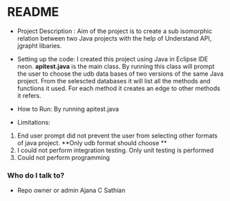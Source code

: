 # README #

* Project Description
    : Aim of the project is to create a sub isomorphic relation between two Java projects with the help of Understand API, jgrapht libaries. 
      
* Setting up the code:
 I created this project using Java in Eclipse IDE neon. **apitest.java** is the main class. By running this class will prompt the user to choose the udb data bases of two versions of the same Java project. From the selescted databases it will list all the methods and functions it used. For each method it creates an edge to other methods it refers. 
* How to Run:
By running apitest.java
* Limitations:
1. End user prompt did not prevent the user from selecting other formats of java project. **Only udb format should choose
**
2.  I could not perform integration testing. Only unit testing is performed
3. Could not perform programming

### Who do I talk to? ###

* Repo owner or admin
Ajana C Sathian